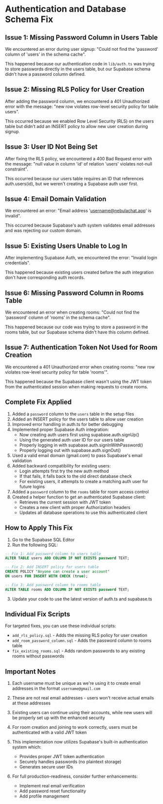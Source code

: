# Authentication and Database Schema Fix

## Issue 1: Missing Password Column in Users Table
We encountered an error during user signup: "Could not find the 'password' column of 'users' in the schema cache". 

This happened because our authentication code in `lib/auth.ts` was trying to store passwords directly in the users table, but our Supabase schema didn't have a password column defined.

## Issue 2: Missing RLS Policy for User Creation
After adding the password column, we encountered a 401 Unauthorized error with the message: "new row violates row-level security policy for table users".

This occurred because we enabled Row Level Security (RLS) on the users table but didn't add an INSERT policy to allow new user creation during signup.

## Issue 3: User ID Not Being Set
After fixing the RLS policy, we encountered a 400 Bad Request error with the message: "null value in column 'id' of relation 'users' violates not-null constraint".

This occurred because our users table requires an ID that references auth.users(id), but we weren't creating a Supabase auth user first.

## Issue 4: Email Domain Validation
We encountered an error: "Email address 'username@nebulachat.app' is invalid".

This occurred because Supabase's auth system validates email addresses and was rejecting our custom domain.

## Issue 5: Existing Users Unable to Log In
After implementing Supabase Auth, we encountered the error: "Invalid login credentials".

This happened because existing users created before the auth integration don't have corresponding auth records.

## Issue 6: Missing Password Column in Rooms Table
We encountered an error when creating rooms: "Could not find the 'password' column of 'rooms' in the schema cache".

This happened because our code was trying to store a password in the rooms table, but our Supabase schema didn't have this column defined.

## Issue 7: Authentication Token Not Used for Room Creation
We encountered a 401 Unauthorized error when creating rooms: "new row violates row-level security policy for table 'rooms'".

This happened because the Supabase client wasn't using the JWT token from the authenticated session when making requests to create rooms.

## Complete Fix Applied
1. Added a `password` column to the `users` table in the setup files
2. Added an INSERT policy for the users table to allow user creation
3. Improved error handling in auth.ts for better debugging
4. Implemented proper Supabase Auth integration:
   - Now creating auth users first using supabase.auth.signUp()
   - Using the generated auth user ID for our users table
   - Properly logging in with supabase.auth.signInWithPassword()
   - Properly logging out with supabase.auth.signOut()
5. Used a valid email domain (gmail.com) to pass Supabase's email validation
6. Added backward compatibility for existing users:
   - Login attempts first try the new auth method
   - If that fails, it falls back to the old direct database check
   - For existing users, it attempts to create a matching auth user for future logins
7. Added a `password` column to the `rooms` table for room access control
8. Created a helper function to get an authenticated Supabase client:
   - Retrieves the current session with JWT token
   - Creates a new client with proper Authorization headers
   - Updates all database operations to use this authenticated client

## How to Apply This Fix
1. Go to the Supabase SQL Editor
2. Run the following SQL:
```sql
-- Fix 1: Add password column to users table
ALTER TABLE users ADD COLUMN IF NOT EXISTS password TEXT;

-- Fix 2: Add INSERT policy for users table
CREATE POLICY "Anyone can create a user account" 
ON users FOR INSERT WITH CHECK (true);

-- Fix 3: Add password column to rooms table
ALTER TABLE rooms ADD COLUMN IF NOT EXISTS password TEXT;
```

3. Update your code to use the latest version of auth.ts and supabase.ts

## Individual Fix Scripts
For targeted fixes, you can use these individual scripts:
- `add_rls_policy.sql` - Adds the missing RLS policy for user creation
- `add_room_password_column.sql` - Adds the password column to rooms table
- `fix_existing_rooms.sql` - Adds random passwords to any existing rooms without passwords

## Important Notes
1. Each username must be unique as we're using it to create email addresses in the format `username@gmail.com`

2. These are not real email addresses - users won't receive actual emails at these addresses

3. Existing users can continue using their accounts, while new users will be properly set up with the enhanced security

4. For room creation and joining to work correctly, users must be authenticated with a valid JWT token

5. This implementation now utilizes Supabase's built-in authentication system which:
   - Provides proper JWT token authentication
   - Securely handles passwords (no plaintext storage)
   - Generates secure user IDs

6. For full production-readiness, consider further enhancements:
   - Implement real email verification
   - Add password reset functionality
   - Add profile management 